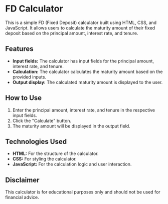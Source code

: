 # FD Calculator

This is a simple FD (Fixed Deposit) calculator built using HTML, CSS, and JavaScript. It allows users to calculate the maturity amount of their fixed deposit based on the principal amount, interest rate, and tenure.

## Features

* **Input fields:** The calculator has input fields for the principal amount, interest rate, and tenure.
* **Calculation:** The calculator calculates the maturity amount based on the provided inputs.
* **Output display:** The calculated maturity amount is displayed to the user.

## How to Use

1. Enter the principal amount, interest rate, and tenure in the respective input fields.
2. Click the "Calculate" button.
3. The maturity amount will be displayed in the output field.

## Technologies Used

* **HTML:** For the structure of the calculator.
* **CSS:** For styling the calculator.
* **JavaScript:** For the calculation logic and user interaction.

## Disclaimer

This calculator is for educational purposes only and should not be used for financial advice. 
